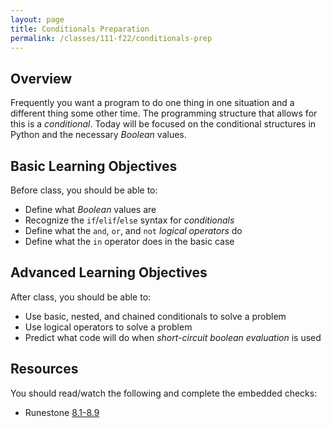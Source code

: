 ```yaml
---
layout: page
title: Conditionals Preparation
permalink: /classes/111-f22/conditionals-prep
---
```


## Overview
Frequently you want a program to do one thing in one situation and a different thing some other time. The programming structure that allows for this is a *conditional*. Today will be focused on the conditional structures in Python and the necessary *Boolean* values.

## Basic Learning Objectives
Before class, you should be able to:

* Define what *Boolean* values are
* Recognize the `if`/`elif`/`else` syntax for *conditionals*
* Define what the `and`, `or`, and `not` *logical operators* do
* Define what the `in` operator does in the basic case

## Advanced Learning Objectives
After class, you should  be able to:

* Use basic, nested, and chained conditionals to solve a problem
* Use logical operators to solve a problem
* Predict what code will do when *short-circuit boolean evaluation* is used

## Resources
You should read/watch the following and complete the embedded checks:
* Runestone [8.1-8.9](https://runestone.academy/ns/books/published/intro-cs/Conditionals/intro-TurtlesandConditionals.html)